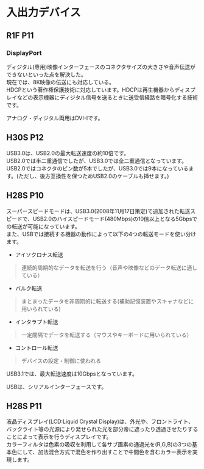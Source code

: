 # 入出力デバイス
## R1F P11
### DisplayPort
ディジタル(専用)映像インターフェースのコネクタサイズの大きさや音声伝送ができないといった点を解決した。  
現在では、8K映像の伝送にも対応している。  
HDCPという著作権保護技術に対応しています。HDCPは再生機器からディスプレイなどの表示機器にディジタル信号を送るときに送受信経路を暗号化する技術です。  
  
アナログ・ディジタル両用はDVI-Iです。

## H30S P12
USB3.0は、USB2.0の最大転送速度の約10倍です。  
USB2.0では半二重通信でしたが、USB3.0では全二重通信となっています。  
USB2.0ではコネクタのピン数が5本でしたが、USB3.0では9本になっているます。(ただし、後方互換性を保つためUSB2.0のケーブルも挿せます。)

## H28S P10
スーパースピードモードは、USB3.0(2008年11月17日策定)で追加された転送スピードで、USB2.0のハイスピードモード(480Mbps)の10倍以上となる5Gbpsでの転送が可能になっています。  
また、USBでは接続する機器の動作によって以下の4つの転送モードを使い分けます。  
- アイソクロナス転送
> 連続的周期的なデータを転送を行う（音声や映像などのデータ転送に適している）
- バルク転送
> まとまったデータを非周期的に転送する(補助記憶装置やスキャナなどに用いられている)
- インタラプト転送
> 一定間隔でデータを転送する（マウスやキーボードに用いられている）
- コントロール転送
> デバイスの設定・制御に使われる

USB3.1では、最大転送速度は10Gbpsとなっています。  
  
USBは、シリアルインターフェースです。

## H28S P11
液晶ディスプレイ(LCD:Liquid Crystal Display)は、外光や、フロントライト、バックライト等の光源により発せられた光を部分帝に遮ったり透過させたりすることによって表示を行うディスプレイです。  
カラーフィルタは色素の吸収を利用して各サブ画素の通過光を(R,G,B)の3つの基本色にして、加法混合方式で混色を作り出すことで中間色を含むカラー表示を実現します。
